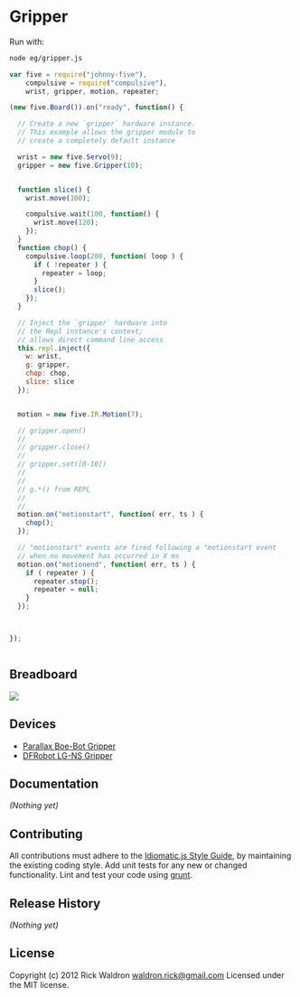 # Gripper

Run with:
```bash
node eg/gripper.js
```


```javascript
var five = require("johnny-five"),
    compulsive = require("compulsive"),
    wrist, gripper, motion, repeater;

(new five.Board()).on("ready", function() {

  // Create a new `gripper` hardware instance.
  // This example allows the gripper module to
  // create a completely default instance

  wrist = new five.Servo(9);
  gripper = new five.Gripper(10);


  function slice() {
    wrist.move(100);

    compulsive.wait(100, function() {
      wrist.move(120);
    });
  }
  function chop() {
    compulsive.loop(200, function( loop ) {
      if ( !repeater ) {
        repeater = loop;
      }
      slice();
    });
  }

  // Inject the `gripper` hardware into
  // the Repl instance's context;
  // allows direct command line access
  this.repl.inject({
    w: wrist,
    g: gripper,
    chop: chop,
    slice: slice
  });


  motion = new five.IR.Motion(7);

  // gripper.open()
  //
  // gripper.close()
  //
  // gripper.set([0-10])
  //
  //
  // g.*() from REPL
  //
  //
  motion.on("motionstart", function( err, ts ) {
    chop();
  });

  // "motionstart" events are fired following a "motionstart event
  // when no movement has occurred in X ms
  motion.on("motionend", function( err, ts ) {
    if ( repeater ) {
      repeater.stop();
      repeater = null;
    }
  });



});



```

## Breadboard

<img src="https://raw.github.com/rwldrn/johnny-five/master/docs/breadboard/gripper.png">




## Devices

- [Parallax Boe-Bot Gripper](http://www.parallax.com/Portals/0/Downloads/docs/prod/acc/GripperManual-v3.0.pdf)
- [DFRobot LG-NS Gripper](http://www.dfrobot.com/index.php?route=product/product&filter_name=gripper&product_id=628#.UCvGymNST_k)


## Documentation

_(Nothing yet)_









## Contributing
All contributions must adhere to the [Idiomatic.js Style Guide](https://github.com/rwldrn/idiomatic.js),
by maintaining the existing coding style. Add unit tests for any new or changed functionality. Lint and test your code using [grunt](https://github.com/cowboy/grunt).

## Release History
_(Nothing yet)_

## License
Copyright (c) 2012 Rick Waldron <waldron.rick@gmail.com>
Licensed under the MIT license.
